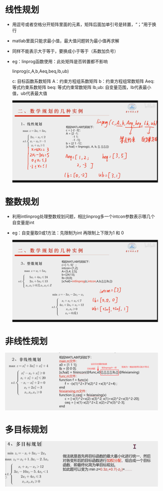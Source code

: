 # 线性规划

* 用逗号或者空格分开矩阵里面的元素，矩阵后面加单引号是转置，“；”用于换行

* matlab里面只能求最小值，最大值问题转为最小值再求解

* 同样不能表示大于等于，要换成小于等于（系数加负号）

* eg：linprog函数使用：此处矩阵是否转置都不影响

  linprog(c,A,b,Aeq,beq,lb,ub)

  c: 目标函数系数矩阵 A：约束方程组系数矩阵 b：约束方程组常数矩阵 Aeq: 等式约束系数矩阵 beq: 等式约束常数矩阵 lb,ub: 自变量范围，lb代表最小值，ub代表最大值

  ![image-20220812110641475](笔记图片/image-20220812110641475.png)

# 整数规划

* 利用intlinprog处理整数规划问题，相比linprog多一个intcon参数表示哪几个自变量是int

* eg：自变量取0或1方法：先限制为int 再限制上下限为1 和 0

  ![image-20220812112902427](笔记图片/image-20220812112902427.png)

# 非线性规划

 ![image-20220812114517591](笔记图片/image-20220812114517591.png)

# 多目标规划

![image-20220812113940589](笔记图片/image-20220812113940589.png)